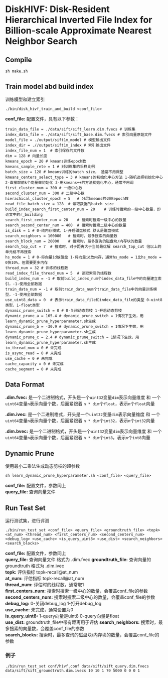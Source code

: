 # DiskHIVF: Disk-Resident Hierarchical Inverted File Index for Billion-scale Approximate Nearest Neighbor Search

## Compile
```
sh make.sh
```

## Train model abd build index
训练模型和建立索引
``` train and build 
./bin/disk_hivf_train_and_build <conf_file>
```
**conf_file:** 配置文件，具有以下参数：
```
train_data_file = ./data/sift/sift_learn.dim.fvecs # 训练集
index_data_file = ./data/sift/sift_base.dim.fvecs # 索引向量原始文件
model_file = ./output/sift1m_model # 模型输出文件
index_dir = .//output/sift1m_index # 索引输出文件
index_file_num = 1  # 索引保存的文件数
dim = 128 # 向量长度
kmeans_epoch = 20 # kmeans训练epoch数
kmeans_sample_rete = 1 # 对训练集的采样比例
batch_size = 128 # kmeans训练的batch size， 通常不用调整
kmeans_centers_select_type = 3 # kmeans的初始化中心方法 1-随机选择初始化中心 2-直接取前k个向量做初始化 3-用kmeans++的方法初始化中心，通常不用调
first_cluster_num = 300 # 一级中心数
second_cluster_num = 300 # 二级中心数
hierachical_cluster_epoch = 5   # 分层kmeans的训练epoch数
read_file_batch_size = 128  # 读取数据的batch size
build_index_search_first_center_num = 20    # 训练时搜索的一级中心数量，即论文中的r_building
search_first_center_num = 20    # 搜索时搜索一级中心的数量
search_second_center_num = 400  # 搜索时搜索二级中心的数量
is_disk = 1 # 0-纯内存模式，1-开启磁盘模式 默认是磁盘模式
search_neighbors = 100000   # 搜索时，最多搜索的向量数
search_block_num = 20000    # 搜索时，最多查询的磁盘块/内存块的数量
search_top_cut = 7  # 搜索时，对于距离大于当前最优解 search_top_cut 倍以上的单元格不再搜索
hs_mode = 1 # 0-将向量id放磁盘 1-将向量id放内存，通常hs_mode = 1比hs_mode = 0快10%，但需要更多内存
thread_num = 32 # 训练的线程数
read_index_file_thread_num = 5  # 读取索引的线程数
build_index_num = -1 # 取前build_index_num个index_data_file中的向量建立索引，-1-使用全部数据
train_data_num = -1 # 取前train_data_num个train_data_file中的向量训练模型，-1-使用全部数据
use_uint8_data = 0  # 表示train_data_file和index_data_file的类型 0-uint8类型，1-float类型
dynamic_prune_switch = 0 # 0-关闭动态剪枝 1-开启动态剪枝
dynamic_prune_a = 165.4 # dynamic_prune_switch = 1情况下生效，用learn_dynamic_prune_hyperparameter.sh生成
dynamic_prune_b = -30.9 # dynamic_prune_switch = 1情况下生效，用learn_dynamic_prune_hyperparameter.sh生成
dynamic_prune_c = 2.4 # dynamic_prune_switch = 1情况下生效，用learn_dynamic_prune_hyperparameter.sh生成
io_thread_num = 0 # 未完成
is_async_read = 0 # 未完成
use_cache = 0 # 未完成
cache_capacity = 0 # 未完成
cache_segment = 0 # 未完成
```

## Data Format
**.dim.fvec:**  是一个二进制格式，开头是一个`uint32`变量`dim`表示向量维度 和 一个`uint64`变量`n`表示向量个数，后面紧跟着 `n * dim`个`float`，表示`n`个`float`向量

**.dim.ivec:**  是一个二进制格式，开头是一个`uint32`变量`dim`表示向量维度 和 一个`uint64`变量`n`表示向量个数，后面紧跟着 `n * dim`个`int32`，表示`n`个`int32`向量

**.dim.bvec:**  是一个二进制格式，开头是一个`uint32`变量`dim`表示向量维度 和 一个`uint64`变量`n`表示向量个数，后面紧跟着 `n * dim`个`int8`，表示`n`个`int8`向量


## Dynamic Prune
使用最小二乘法生成动态剪枝的超参数
```
sh learn_dynamic_prune_hyperparameter.sh <conf_file> <query_file>
```
**conf_file:** 配置文件，参数同上  
**query_file:** 查询向量文件

## Run Test Set
运行测试集，进行评测
```
./bin/run_test_set <conf_file> <query_file> <groundtruth_file> <topk> <at_num> <thread_num> <first_centers_num> <second_centers_num> <debug_log> <use_cache> <is_query_uint8> <use_dist> <search_neighbors> <search_blocks>
```
**conf_file:** 配置文件，参数同上  
**query_file:** 查询向量文件 格式为 .dim.fvec 
**groundtruth_file:** 查询向量的groundtruth 格式为 .dim.ivec  
**topk:** 评估指标 topk-recall@at_num  
**at_num:** 评估指标 topk-recall@at_num  
**thread_num:** 评估时的线程数，通常取1  
**first_centers_num:** 搜索时搜索一级中心的数量，会覆盖conf_file的参数  
**second_centers_num:** 搜索时搜索二级中心的数量，会覆盖conf_file的参数   
**debug_log:** 0-关闭debug_log 1-打开debug_log  
**use_cache:** 未完成，通常设置为0  
**is_query_uint8:** 1-query向量是uint8 0-query向量是float  
**use_dist:** groundtruth_file中带有距离用于评估
**search_neighbors:** 搜索时，最多搜索的向量数，会覆盖conf_file的参数  
**search_blocks:** 搜索时，最多查询的磁盘块/内存块的数量，会覆盖conf_file的参数   

### 例子
```
./bin/run_test_set conf/hivf.conf data/sift/sift_query.dim.fvecs data/sift/sift_groundtruth.dim.ivecs 10 10 1 70 5000 0 0 0 1
```

